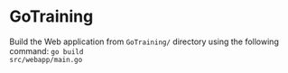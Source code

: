 # GoTraining

Build the Web application from <code>GoTraining/</code> directory using the following command:
<code>go build src/webapp/main.go</code>
